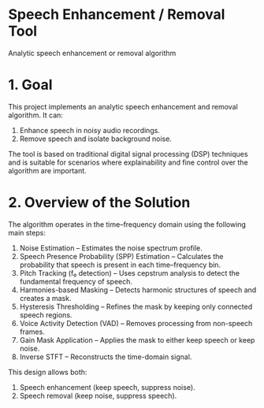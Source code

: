 # Speech Enhancement / Removal Tool
Analytic speech enhancement or removal algorithm


# 1. Goal
This project implements an analytic speech enhancement and removal algorithm.
It can:
1. Enhance speech in noisy audio recordings.
2. Remove speech and isolate background noise.

The tool is based on traditional digital signal processing (DSP) techniques and is suitable for scenarios where explainability and fine control over the algorithm are important.


# 2. Overview of the Solution
The algorithm operates in the time–frequency domain using the following main steps:
1. Noise Estimation – Estimates the noise spectrum profile.
2. Speech Presence Probability (SPP) Estimation – Calculates the probability that speech is present in each time–frequency bin.
3. Pitch Tracking (f₀ detection) – Uses cepstrum analysis to detect the fundamental frequency of speech.
4. Harmonies-based Masking – Detects harmonic structures of speech and creates a mask.
5. Hysteresis Thresholding – Refines the mask by keeping only connected speech regions.
6. Voice Activity Detection (VAD) – Removes processing from non-speech frames.
7. Gain Mask Application – Applies the mask to either keep speech or keep noise.
8. Inverse STFT – Reconstructs the time-domain signal.

This design allows both:
1. Speech enhancement (keep speech, suppress noise).
2. Speech removal (keep noise, suppress speech).
